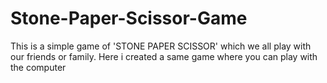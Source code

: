 # Stone-Paper-Scissor-Game
This is a simple game of 'STONE PAPER SCISSOR' which we all play with our friends or family. Here i created a same game where you can play with the computer
